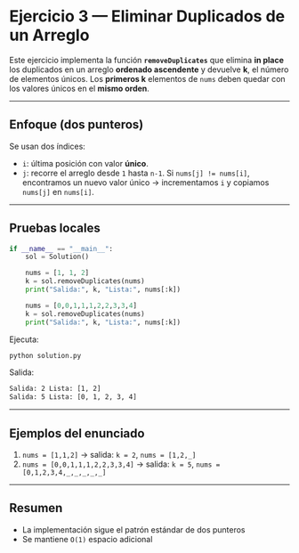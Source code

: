 # Ejercicio 3 — Eliminar Duplicados de un Arreglo

Este ejercicio implementa la función **`removeDuplicates`** que elimina **in place** los duplicados en un arreglo **ordenado ascendente** y devuelve **k**, el número de elementos únicos. Los **primeros k** elementos de `nums` deben quedar con los valores únicos en el **mismo orden**.

---

## Enfoque (dos punteros)
Se usan dos índices:
- `i`: última posición con valor **único**.
- `j`: recorre el arreglo desde `1` hasta `n-1`.
Si `nums[j] != nums[i]`, encontramos un nuevo valor único → incrementamos `i` y copiamos `nums[j]` en `nums[i]`.

---

## Pruebas locales

```python
if __name__ == "__main__":
    sol = Solution()

    nums = [1, 1, 2]
    k = sol.removeDuplicates(nums)
    print("Salida:", k, "Lista:", nums[:k])

    nums = [0,0,1,1,1,2,2,3,3,4]
    k = sol.removeDuplicates(nums)
    print("Salida:", k, "Lista:", nums[:k])
```

Ejecuta:
```bash
python solution.py
```

Salida:
```bash
Salida: 2 Lista: [1, 2]
Salida: 5 Lista: [0, 1, 2, 3, 4]
```

---

## Ejemplos del enunciado

1) `nums = [1,1,2]` → salida: `k = 2`, `nums = [1,2,_]`  
2) `nums = [0,0,1,1,1,2,2,3,3,4]` → salida: `k = 5`, `nums = [0,1,2,3,4,_,_,_,_,_]`

---

## Resumen
- La implementación sigue el patrón estándar de dos punteros
- Se mantiene `O(1)` espacio adicional